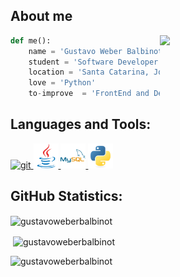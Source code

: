 ## **About me**


<img align="right" width="265" src="https://i.pinimg.com/originals/9c/c5/3d/9cc53d773b11df8bf93737eef1b0757b.gif" />

```Python
def me():
    name = 'Gustavo Weber Balbinot'
    student = 'Software Developer'
    location = 'Santa Catarina, Joinville, Brazil'
    love = 'Python'
    to-improve  = 'FrontEnd and Desing'
```

## **Languages and Tools:**

<p align="left"> <a href="https://git-scm.com/" target="_blank" rel="noreferrer"> <img src="https://www.vectorlogo.zone/logos/git-scm/git-scm-icon.svg" alt="git" width="40" height="40"/> </a> <a href="https://www.java.com" target="_blank" rel="noreferrer"> <img src="https://raw.githubusercontent.com/devicons/devicon/master/icons/java/java-original.svg" alt="java" width="40" height="40"/> </a> <a href="https://www.mysql.com/" target="_blank" rel="noreferrer"> <img src="https://raw.githubusercontent.com/devicons/devicon/master/icons/mysql/mysql-original-wordmark.svg" alt="mysql" width="40" height="40"/> </a> <a href="https://www.python.org" target="_blank" rel="noreferrer"> <img src="https://raw.githubusercontent.com/devicons/devicon/master/icons/python/python-original.svg" alt="python" width="40" height="40"/> </a> </p>

## **GitHub Statistics:**

<p>
    <img align="center" src="https://github-readme-stats.vercel.app/api/top-langs?username=gustavoweberbalbinot&show_icons=true&locale=en&layout=compact" alt="gustavoweberbalbinot" />
</p>
<p> 
    &nbsp;<img align="center" src="https://github-readme-stats.vercel.app/api?username=gustavoweberbalbinot&show_icons=true&locale=en" alt="gustavoweberbalbinot" />
</p>
<p align="left">
    <img src="https://komarev.com/ghpvc/?username=gustavoweberbalbinot&label=Profile%20views&color=9100B7&style=flat" alt="gustavoweberbalbinot" /> 
</p>
